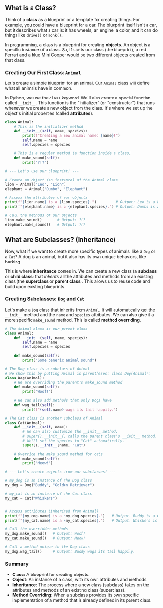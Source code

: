 ## What is a Class?

Think of a **class** as a blueprint or a template for creating things. For example, you could have a blueprint for a car. The blueprint itself isn't a car, but it describes what a car is: it has wheels, an engine, a color, and it can do things like `drive()` or `honk()`.

In programming, a class is a blueprint for creating **objects**. An object is a specific instance of a class. So, if `Car` is our class (the blueprint), a red Ferrari and a blue Mini Cooper would be two different objects created from that class.

### Creating Our First Class: `Animal`

Let's create a simple blueprint for an animal. Our `Animal` class will define what all animals have in common.

In Python, we use the `class` keyword. We'll also create a special function called `__init__`. This function is the "initializer" (or "constructor") that runs whenever we create a new object from the class. It's where we set up the object's initial properties (called **attributes**).

```python
class Animal:
    # This is the initializer method
    def __init__(self, name, species):
        print(f"Creating a new animal named {name}!")
        self.name = name
        self.species = species

    # This is a regular method (a function inside a class)
    def make_sound(self):
        print("?!?")

# --- Let's use our blueprint! ---

# Create an object (an instance) of the Animal class
lion = Animal("Leo", "Lion")
elephant = Animal("Dumbo", "Elephant")

# Access the attributes of our objects
print(f"{lion.name} is a {lion.species}.")         # Output: Leo is a Lion.
print(f"{elephant.name} is a {elephant.species}.") # Output: Dumbo is an Elephant.

# Call the methods of our objects
lion.make_sound()       # Output: ?!?
elephant.make_sound()   # Output: ?!?
```

## What are Subclasses? (Inheritance)

Now, what if we want to create more specific types of animals, like a `Dog` or a `Cat`? A dog is an animal, but it also has its own unique behaviors, like barking.

This is where **inheritance** comes in. We can create a new class (a **subclass** or **child class**) that *inherits* all the attributes and methods from an existing class (the **superclass** or **parent class**). This allows us to reuse code and build upon existing blueprints.

### Creating Subclasses: `Dog` and `Cat`

Let's make a `Dog` class that inherits from `Animal`. It will automatically get the `__init__` method and the `name` and `species` attributes. We can also give it a more specific `make_sound` method. This is called **method overriding**.

```python
# The Animal class is our parent class
class Animal:
    def __init__(self, name, species):
        self.name = name
        self.species = species

    def make_sound(self):
        print("Some generic animal sound")

# The Dog class is a subclass of Animal
# We show this by putting Animal in parentheses: class Dog(Animal):
class Dog(Animal):
    # We are overriding the parent's make_sound method
    def make_sound(self):
        print("Woof!")
        
    # We can also add methods that only Dogs have
    def wag_tail(self):
        print(f"{self.name} wags its tail happily.")

# The Cat class is another subclass of Animal
class Cat(Animal):
    def __init__(self, name):
        # We can also customize the __init__ method.
        # super().__init__() calls the parent class's __init__ method.
        # We'll set the species to "Cat" automatically.
        super().__init__(name, "Cat")

    # Override the make_sound method for cats
    def make_sound(self):
        print("Meow!")

# --- Let's create objects from our subclasses! ---

# my_dog is an instance of the Dog class
my_dog = Dog("Buddy", "Golden Retriever")

# my_cat is an instance of the Cat class
my_cat = Cat("Whiskers")


# Access attributes (inherited from Animal)
print(f"{my_dog.name} is a {my_dog.species}.")   # Output: Buddy is a Golden Retriever.
print(f"{my_cat.name} is a {my_cat.species}.")   # Output: Whiskers is a Cat.

# Call the overridden methods
my_dog.make_sound()   # Output: Woof!
my_cat.make_sound()   # Output: Meow!

# Call a method unique to the Dog class
my_dog.wag_tail()     # Output: Buddy wags its tail happily.
```

### Summary

* **Class**: A blueprint for creating objects.
* **Object**: An instance of a class, with its own attributes and methods.
* **Inheritance**: The process where a new class (subclass) takes on the attributes and methods of an existing class (superclass).
* **Method Overriding**: When a subclass provides its own specific implementation of a method that is already defined in its parent class.
